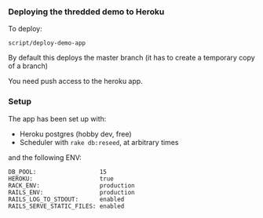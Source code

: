 ### Deploying the thredded demo to Heroku

To deploy:

    script/deploy-demo-app

By default this deploys the master branch (it has to create a temporary copy of a branch)

You need push access to the heroku app.

### Setup

The app has been set up with:

* Heroku postgres (hobby dev, free)
* Scheduler with `rake db:reseed`, at arbitrary times

and the following ENV:

    DB_POOL:                  15
    HEROKU:                   true
    RACK_ENV:                 production
    RAILS_ENV:                production
    RAILS_LOG_TO_STDOUT:      enabled
    RAILS_SERVE_STATIC_FILES: enabled


